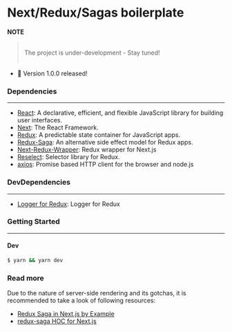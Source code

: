 # Next/Redux/Sagas boilerplate

**NOTE** <br/>

> <br/>
> The project is under-development - Stay tuned!<br />
> <br/>

- 🚀 Version 1.0.0 released!


### Dependencies

---

- [React](https://github.com/facebook/react): A declarative, efficient, and flexible JavaScript library for building user interfaces.
- [Next](https://github.com/zeit/next.js): The React Framework.
- [Redux](https://github.com/reduxjs/redux): A predictable state container for JavaScript apps.
- [Redux-Saga](https://github.com/redux-saga/redux-saga): An alternative side effect model for Redux apps.
- [Next-Redux-Wrapper](https://github.com/kirill-konshin/next-redux-wrapper): Redux wrapper for Next.js
- [Reselect](https://github.com/reduxjs/reselect): Selector library for Redux.
- [axios](https://github.com/axios/axios): Promise based HTTP client for the browser and node.js

### DevDependencies

---

- [Logger for Redux](https://github.com/LogRocket/redux-logger): Logger for Redux

### Getting Started

---

#### Dev

```bash
$ yarn && yarn dev
```

### Read more

Due to the nature of server-side rendering and its gotchas, it is recommended to take a look of following resources:

- [Redux Saga in Next.js by Example](https://www.robinwieruch.de/nextjs-redux-saga)
- [redux-saga HOC for Next.js](https://github.com/bmealhouse/next-redux-saga)
